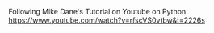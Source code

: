 Following Mike Dane's Tutorial on Youtube on Python
https://www.youtube.com/watch?v=rfscVS0vtbw&t=2226s